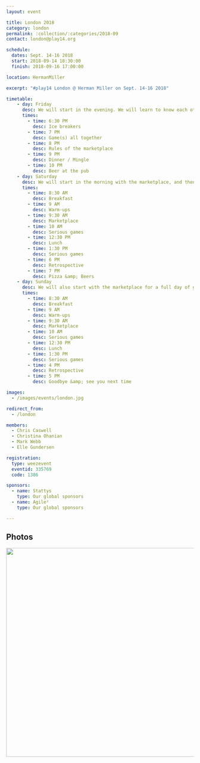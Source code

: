 ```yaml
---
layout: event

title: London 2018
category: london
permalink: :collection/:categories/2018-09
contact: london@play14.org

schedule:
  dates: Sept. 14-16 2018
  start: 2018-09-14 18:30:00
  finish: 2018-09-16 17:00:00

location: HermanMiller

excerpt: "#play14 London @ Herman Miller on Sept. 14-16 2018"

timetable:
    - day: Friday
      desc: We will start in the evening. We will learn to know each other and share a nice dinner all together.
      times:
        - time: 6:30 PM
          desc: Ice breakers
        - time: 7 PM
          desc: Game(s) all together
        - time: 8 PM
          desc: Rules of the marketplace
        - time: 9 PM
          desc: Dinner / Mingle
        - time: 10 PM
          desc: Beer at the pub
    - day: Saturday
      desc: We will start in the morning with the marketplace, and then we will play games all day long.
      times:
        - time: 8:30 AM
          desc: Breakfast
        - time: 9 AM
          desc: Warm-ups
        - time: 9:30 AM
          desc: Marketplace
        - time: 10 AM
          desc: Serious games
        - time: 12:30 PM
          desc: Lunch
        - time: 1:30 PM
          desc: Serious games
        - time: 6 PM
          desc: Retrospective
        - time: 7 PM
          desc: Pizza &amp; Beers
    - day: Sunday
      desc: We will also start with the marketplace for a full day of games. Whoever needs to catch a plane can leave earlier.
      times:
        - time: 8:30 AM
          desc: Breakfast
        - time: 9 AM
          desc: Warm-ups
        - time: 9:30 AM
          desc: Marketplace
        - time: 10 AM
          desc: Serious games
        - time: 12:30 PM
          desc: Lunch
        - time: 1:30 PM
          desc: Serious games
        - time: 4 PM
          desc: Retrospective
        - time: 5 PM
          desc: Goodbye &amp; see you next time

images:
  - /images/events/london.jpg

redirect_from:
  - /london

members:
  - Chris Caswell
  - Christina Ohanian
  - Mark Webb
  - Elle Gundersen

registration: 
  type: weezevent
  eventid: 335769
  code: 1386

sponsors:
  - name: Stattys
    type: Our global sponsors
  - name: Agile²
    type: Our global sponsors

---
```


## Photos

<a href='https://photos.app.goo.gl/6KvQfJxXBMaTfhBy7' target="_blank">
  <img src='https://lh3.googleusercontent.com/DyNKnU7_HujZUBlc9uIQ7xkPQkYDCIGUDr69fBJ99I68R8iRhXgc1bmfa5KoLM5cmj4ocszG2mzRF0OsosRISxRx9s5QfRSsXT0-IWgP3yyh7IJrZ0CLjSA-y6cNtW1PlChd6VVCcRR_Nh82jR5RljL0671zQRvv6Djy-qi5sfaqU_k0heiS9NkkO5h6qKWWIGLsJp77cmyjHXHaGArN7HnzeyGg5Koroz1J04VDkvtI5Jh0WKtXxr57y6ImDD2T2v9-Y5z3hs2ef412HNOZz9a-bkJfKIIRSBnhzUaZVe7ETlI60Zq5fgu5WRE5kPx7W7sNYdGJ4_B5oLJZE6eaQ42NGTORDMwyWS_6DPReSufduLFRyEUwkL_bG4xDnryqEd96YtrWgMMquY1ldkAuF4l585j6dCsZIPni29WOgmdq5fOaEjqxq76X0mrtkD9zkT370MYwfaPApaLHpIkNvh0diNz8UNtXsEwUEx9Bu0esUIX0XwAKrz2zgx0RbF15AoF1wLyQ0Vflyu9VOCsx2ACtjMpKL8Ks4lT9K_mD5GolLy5wPGQPvRh0AHnzj4_RltjenDJ9DcsA3omAPBZe69u8A-YPb_GOatC0O0TmOg3e9Uo5hANBz7Ky9n58s7OmIrD2gkwkJSfaRDpZfN8SaLG9Wjbe_4UKriuxHK4Loz7hJj-J0jaOsM4oKA=w1920-h1080-no' width="560" />
</a>


